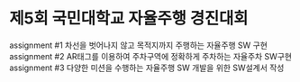 # 제5회 국민대학교 자율주행 경진대회


assignment #1 차선을 벗어나지 않고 목적지까지 주행하는 자율주행 SW 구현
assignment #2 AR태그를 이용하여 주차구역에 정확하게 주차하는 자율주차 SW구현
assignment #3 다양한 미션을 수행하는 자율주행 SW 개발을 위한 SW설계서 작성
